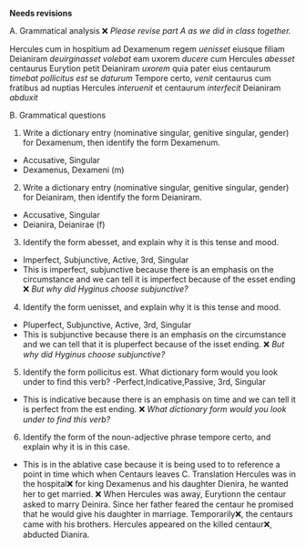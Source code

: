 **Needs revisions**

A. Grammatical analysis ❌ *Please revise part A as we did in class together.*

Hercules cum in hospitium ad Dexamenum regem *uenisset*
  eiusque filiam Deianiram *deuirginasset*
    *volebat* eam uxorem *ducere*
  cum Hercules *abesset*
    centaurus Eurytion petit Deianiram *uxorem*
quia pater eius centaurum *timebat*
  *pollicitus est* se *daturum*
Tempore certo, *venit* centaurus cum fratibus ad nuptias
Hercules *interuenit* et centaurum *interfecit*
  Deianiram *abduxit*

B. Grammatical questions 
1. Write a dictionary entry (nominative singular, genitive singular, gender) for Dexamenum, then identify the form Dexamenum.
- Accusative, Singular
- Dexamenus, Dexameni (m)
2. Write a dictionary entry (nominative singular, genitive singular, gender) for Deianiram, then identify the form Deianiram.
- Accusative, Singular
- Deianira, Deianirae (f)
3. Identify the form abesset, and explain why it is this tense and mood.
- Imperfect, Subjunctive, Active, 3rd, Singular
- This is imperfect, subjunctive because there is an emphasis on the circumstance and we can tell it is imperfect because of the esset ending ❌ *But why did Hyginus choose subjunctive?*
4. Identify the form uenisset, and explain why it is this tense and mood.
- Pluperfect, Subjunctive, Active, 3rd, Singular
- This is subjunctive because there is an emphasis on the circumstance and we can tell that it is pluperfect because of the isset ending. ❌ *But why did Hyginus choose subjunctive?*
5. Identify the form pollicitus est. What dictionary form would you look under to find this verb?
-Perfect,Indicative,Passive, 3rd, Singular
- This is indicative because there is an emphasis on time and we can tell it is perfect from the est ending.
❌ *What dictionary form would you look under to find this verb?*
6. Identify the form of the noun-adjective phrase tempore certo, and explain why it is in this case.
- This is in the ablative case because it is being used to to reference a point in time which when Centaurs leaves
C. Translation 
Hercules was in the hospital❌ for king Dexamenus and his daughter Dienira, he wanted her to get married. ❌
When Hercules was away, Eurytionn the centaur asked to marry Deinira. Since her father feared the centaur he promised that he would give his daughter in marriage. Temporarily❌, the centaurs came with his brothers.
Hercules appeared on the killed centaur❌, abducted Dianira. 
